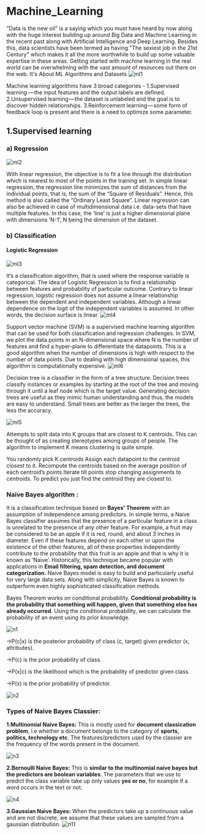# Machine_Learning
"Data is the new oil" is a saying which you must have heard by now along with the huge interest building up around Big Data and Machine Learning in the recent past along with Artificial Intelligence and Deep Learning. Besides this, data scientists have been termed as having "The sexiest job in the 21st Century" which makes it all the more worthwhile to build up some valuable expertise in these areas. Getting started with machine learning in the real world can be overwhelming with the vast amount of resources out there on the web. It's About ML Algorithms and Datasets
        ![ml1](https://user-images.githubusercontent.com/42317258/50925123-61717500-1477-11e9-9b73-6fe5eb5c57d9.PNG)

Machine learning algorithms have 3 broad categories -
1.Supervised learning — the input features and the output labels are defined.
2.Unsupervised learning — the dataset is unlabeled and the goal is to discover hidden relationships.
3.Reinforcement learning — some form of feedback loop is present and there is a need to optimize some parameter.
## 1.Supervised learning
### a) Regression
![ml2](https://user-images.githubusercontent.com/42317258/50925694-1ce6d900-1479-11e9-815b-f92e41814e1a.PNG)

With linear regression, the objective is to fit a line through the distribution which is nearest to most of the points in the training set.
In simple linear regression, the regression line minimizes the sum of distances from the individual points, that is, the sum of the “Square of Residuals”. Hence, this method is also called the “Ordinary Least Square”.
Linear regression can also be achieved in case of multidimensional data i.e. data-sets that have multiple features. In this case, the ‘line’ is just a higher dimensional plane with dimensions ‘N-1’, N being the dimension of the dataset.
### b) Classification
#### Logistic Regression
![ml3](https://user-images.githubusercontent.com/42317258/50926175-62f06c80-147a-11e9-8c1f-4fd239cfa32f.PNG)

It’s a classification algorithm, that is used where the response variable is categorical. The idea of Logistic Regression is to find a relationship between features and probability of particular outcome.
Contrary to linear regression, logistic regression does not assume a linear relationship between the dependent and independent variables. Although a linear dependence on the logit of the independent variables is assumed.
In other words, the decision surface is linear.
![ml4](https://user-images.githubusercontent.com/42317258/50926686-9f709800-147b-11e9-87e5-845cc36665ef.PNG)

Support vector machine (SVM) is a supervised machine learning algorithm that can be used for both classification and regression challenges.
In SVM, we plot the data points in an N-dimensional space where N is the number of features and find a hyper-plane to differentiate the datapoints.
This is a good algorithm when the number of dimensions is high with respect to the number of data points.
Due to dealing with high dimensional spaces, this algorithm is computationally expensive.
![ml6](https://user-images.githubusercontent.com/42317258/50927384-a4364b80-147d-11e9-9eeb-793e82ff6ccd.PNG)

Decision tree is a classifier in the form of a tree structure.
Decision trees classify instances or examples by starting at the root of the tree and moving through it until a leaf node which is the target value.
Generating decision trees are useful as they mimic human understanding and thus, the models are easy to understand.
Small trees are better as the larger the trees, the less the accuracy.

![ml5](https://user-images.githubusercontent.com/42317258/50927489-f7a89980-147d-11e9-987d-0d6fad8a0b0c.PNG)

Attempts to split data into K groups that are closest to K centroids.
This can be thought of as creating stereotypes among groups of people.
The algorithm to implement K means clustering is quite simple.

You randomly pick K centroids
Assign each datapoint to the centroid closest to it.
Recompute the centroids based on the average position of each centroid’s points
Iterate till points stop changing assignments to centroids.
To predict you just find the centroid they are closest to.

### Naive Bayes algorithm :
It is a classification technique based on **Bayes’ Theorem** with an assumption of independence among predictors. In simple terms, a Naive Bayes classifier assumes that the presence of a particular feature in a class is unrelated to the presence of any other feature. For example, a fruit may be considered to be an apple if it is red, round, and about 3 inches in diameter. Even if these features depend on each other or upon the existence of the other features, all of these properties independently contribute to the probability that this fruit is an apple and that is why it is known as ‘Naive’.
Historically, this technique became popular with applications in **Email filtering, spam detection, and document categorization.**
Naive Bayes model is easy to build and particularly useful for very large data sets. Along with simplicity, Naive Bayes is known to outperform even highly sophisticated classification methods.

Bayes Theorem works on conditional probability. **Conditional probability is the probability that something will happen, given that something else has already occurred**.  Using the conditional probability, we can calculate the probability of an event using its prior knowledge.

![n1](https://user-images.githubusercontent.com/42317258/52218103-ebb6c880-28bf-11e9-98ab-034e51055630.PNG)

->P(c|x) is the posterior probability of class (c, target) given predictor (x, attributes).

->P(c) is the prior probability of class.

->P(x|c) is the likelihood which is the probability of predictor given class.

->P(x) is the prior probability of predictor.

![n2](https://user-images.githubusercontent.com/42317258/52219056-ea869b00-28c1-11e9-9eb0-ffea8371dda2.PNG)

### Types of Naive Bayes Classier:
**1.Multinomial Naive Bayes:** This is mostly used for **document classication problem**, i.e whether a document belongs to the category of **sports, politics, technology etc**. The features/predictors used by the classier are the frequency of the words present in the document.

![n3](https://user-images.githubusercontent.com/42317258/52220266-7e596680-28c4-11e9-8ee7-70e055e4e444.PNG)

**2.Bernoulli Naive Bayes:** This is **similar to the multinomial naive bayes but the predictors are boolean variables**. The parameters that we use to predict the class variable take up only values **yes or no**, for example if a word occurs in the text or not.

![n4](https://user-images.githubusercontent.com/42317258/52220277-831e1a80-28c4-11e9-948b-35bc47d7e229.PNG)


**3.Gaussian Naive Bayes:** When the predictors take up a continuous value and are not discrete, we assume that these values are sampled from a gaussian distribution.
![n11](https://user-images.githubusercontent.com/42317258/52268706-36891c80-2962-11e9-8a18-98cbc59ca3e0.PNG)
